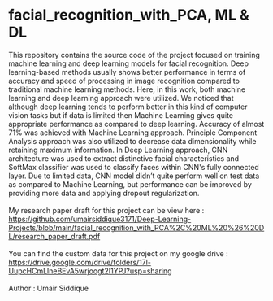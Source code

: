 # facial_recognition_with_PCA, ML & DL
This repository contains the source code of the project focused on training machine learning and deep learning models for facial recognition. Deep
learning-based methods usually shows better performance in terms of accuracy and speed of processing in image recognition compared to traditional machine learning methods. Here, in this work, both machine learning and deep learning approach were utilized. We noticed that although deep learning tends to perform better in this kind of computer vision tasks but if data is limited then Machine Learning gives quite appropriate performance as compared to deep learning. Accuracy of almost 71% was achieved with Machine Learning approach. Principle Component Analysis approach was also utilized to decrease data dimensionality while retaining maximum information. In Deep Learning approach, CNN architecture was used to extract distinctive facial characteristics and SoftMax classifier was used to classify faces within CNN's fully connected layer. Due to limited data, CNN model didn’t quite perform well on test data as compared to Machine Learning, but performance can
be improved by providing more data and applying dropout regularization.
<br>
<br>
My research paper draft for this project can be view here : https://github.com/umairsiddique3171/Deep-Learning-Projects/blob/main/facial_recognition_with_PCA%2C%20ML%20%26%20DL/research_paper_draft.pdf
<br>
<br>
You can find the custom data for this project on my google drive : https://drive.google.com/drive/folders/17l-UupcHCmLlneBEvA5wrjoogt2I1YPJ?usp=sharing
<br>
<br>
Author : Umair Siddique